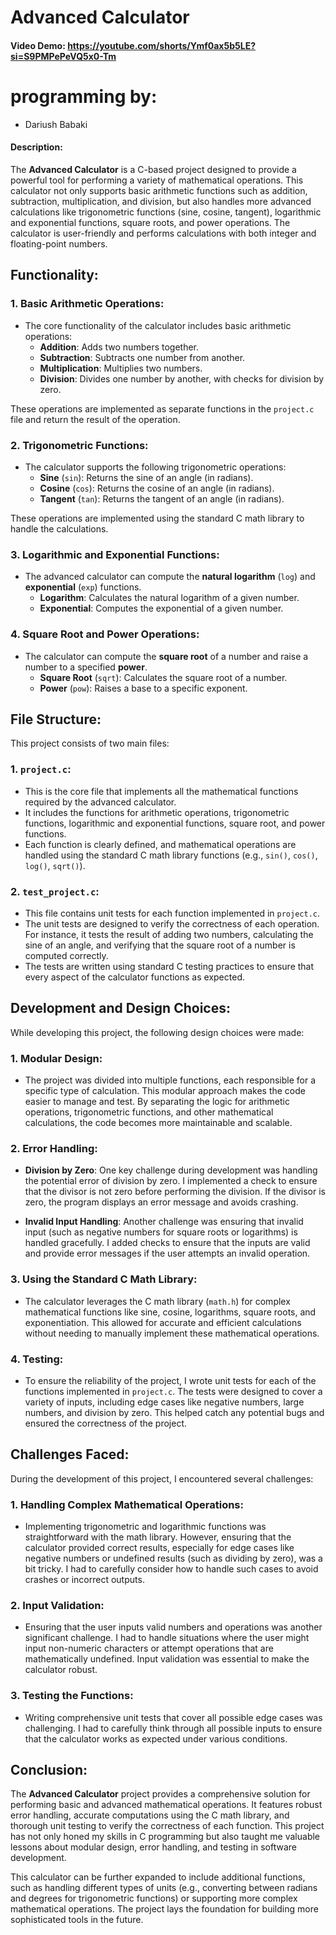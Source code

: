 # Advanced Calculator
#### Video Demo: <https://youtube.com/shorts/Ymf0ax5b5LE?si=S9PMPePeVQ5x0-Tm>

# programming by:
- Dariush Babaki 

#### Description:

The **Advanced Calculator** is a C-based project designed to provide a powerful tool for performing a variety of mathematical operations. This calculator not only supports basic arithmetic functions such as addition, subtraction, multiplication, and division, but also handles more advanced calculations like trigonometric functions (sine, cosine, tangent), logarithmic and exponential functions, square roots, and power operations. The calculator is user-friendly and performs calculations with both integer and floating-point numbers.

## Functionality:

### 1. **Basic Arithmetic Operations**:
   - The core functionality of the calculator includes basic arithmetic operations:
     - **Addition**: Adds two numbers together.
     - **Subtraction**: Subtracts one number from another.
     - **Multiplication**: Multiplies two numbers.
     - **Division**: Divides one number by another, with checks for division by zero.

   These operations are implemented as separate functions in the `project.c` file and return the result of the operation.

### 2. **Trigonometric Functions**:
   - The calculator supports the following trigonometric operations:
     - **Sine** (`sin`): Returns the sine of an angle (in radians).
     - **Cosine** (`cos`): Returns the cosine of an angle (in radians).
     - **Tangent** (`tan`): Returns the tangent of an angle (in radians).

   These operations are implemented using the standard C math library to handle the calculations.

### 3. **Logarithmic and Exponential Functions**:
   - The advanced calculator can compute the **natural logarithm** (`log`) and **exponential** (`exp`) functions.
     - **Logarithm**: Calculates the natural logarithm of a given number.
     - **Exponential**: Computes the exponential of a given number.

### 4. **Square Root and Power Operations**:
   - The calculator can compute the **square root** of a number and raise a number to a specified **power**.
     - **Square Root** (`sqrt`): Calculates the square root of a number.
     - **Power** (`pow`): Raises a base to a specific exponent.

## File Structure:

This project consists of two main files:

### 1. **`project.c`**:
   - This is the core file that implements all the mathematical functions required by the advanced calculator.
   - It includes the functions for arithmetic operations, trigonometric functions, logarithmic and exponential functions, square root, and power functions.
   - Each function is clearly defined, and mathematical operations are handled using the standard C math library functions (e.g., `sin()`, `cos()`, `log()`, `sqrt()`).

### 2. **`test_project.c`**:
   - This file contains unit tests for each function implemented in `project.c`.
   - The unit tests are designed to verify the correctness of each operation. For instance, it tests the result of adding two numbers, calculating the sine of an angle, and verifying that the square root of a number is computed correctly.
   - The tests are written using standard C testing practices to ensure that every aspect of the calculator functions as expected.

## Development and Design Choices:

While developing this project, the following design choices were made:

### 1. **Modular Design**:
   - The project was divided into multiple functions, each responsible for a specific type of calculation. This modular approach makes the code easier to manage and test. By separating the logic for arithmetic operations, trigonometric functions, and other mathematical calculations, the code becomes more maintainable and scalable.

### 2. **Error Handling**:
   - **Division by Zero**: One key challenge during development was handling the potential error of division by zero. I implemented a check to ensure that the divisor is not zero before performing the division. If the divisor is zero, the program displays an error message and avoids crashing.

   - **Invalid Input Handling**: Another challenge was ensuring that invalid input (such as negative numbers for square roots or logarithms) is handled gracefully. I added checks to ensure that the inputs are valid and provide error messages if the user attempts an invalid operation.

### 3. **Using the Standard C Math Library**:
   - The calculator leverages the C math library (`math.h`) for complex mathematical functions like sine, cosine, logarithms, square roots, and exponentiation. This allowed for accurate and efficient calculations without needing to manually implement these mathematical operations.

### 4. **Testing**:
   - To ensure the reliability of the project, I wrote unit tests for each of the functions implemented in `project.c`. The tests were designed to cover a variety of inputs, including edge cases like negative numbers, large numbers, and division by zero. This helped catch any potential bugs and ensured the correctness of the project.

## Challenges Faced:

During the development of this project, I encountered several challenges:

### 1. **Handling Complex Mathematical Operations**:
   - Implementing trigonometric and logarithmic functions was straightforward with the math library. However, ensuring that the calculator provided correct results, especially for edge cases like negative numbers or undefined results (such as dividing by zero), was a bit tricky. I had to carefully consider how to handle such cases to avoid crashes or incorrect outputs.

### 2. **Input Validation**:
   - Ensuring that the user inputs valid numbers and operations was another significant challenge. I had to handle situations where the user might input non-numeric characters or attempt operations that are mathematically undefined. Input validation was essential to make the calculator robust.

### 3. **Testing the Functions**:
   - Writing comprehensive unit tests that cover all possible edge cases was challenging. I had to carefully think through all possible inputs to ensure that the calculator works as expected under various conditions.

## Conclusion:

The **Advanced Calculator** project provides a comprehensive solution for performing basic and advanced mathematical operations. It features robust error handling, accurate computations using the C math library, and thorough unit testing to verify the correctness of each function. This project has not only honed my skills in C programming but also taught me valuable lessons about modular design, error handling, and testing in software development.

This calculator can be further expanded to include additional functions, such as handling different types of units (e.g., converting between radians and degrees for trigonometric functions) or supporting more complex mathematical operations. The project lays the foundation for building more sophisticated tools in the future.
